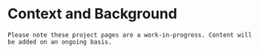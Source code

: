 # Context and Background

```{warning} Coming Soon!
Please note these project pages are a work-in-progress. Content will be added on an ongoing basis.
```

<!-- add content -->